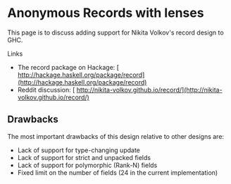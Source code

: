 # Anonymous Records with lenses


This page is to discuss adding support for Nikita Volkov's record design to GHC.


Links

- The record package on Hackage: [ http://hackage.haskell.org/package/record](http://hackage.haskell.org/package/record)
- Reddit discussion: [ http://nikita-volkov.github.io/record/](http://nikita-volkov.github.io/record/)

## Drawbacks


The most important drawbacks of this design relative to other designs are:

- Lack of support for type-changing update
- Lack of support for strict and unpacked fields
- Lack of support for polymorphic (Rank-N) fields
- Fixed limit on the number of fields (24 in the current implementation)
